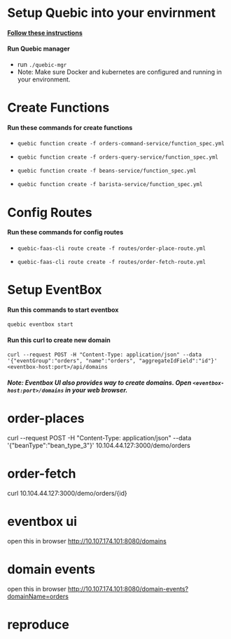 # Setup Quebic into your envirnment
#### [Follow these instructions](https://github.com/quebic-source/quebic#getting-started)
#### Run Quebic manager
* run `./quebic-mgr`
* Note: Make sure Docker and  kubernetes are configured and running in your environment.

# Create Functions
#### Run these commands for create functions
* `quebic function create -f orders-command-service/function_spec.yml`

* `quebic function create -f orders-query-service/function_spec.yml`

* `quebic function create -f beans-service/function_spec.yml`

* `quebic function create -f barista-service/function_spec.yml`

# Config Routes
#### Run these commands for config routes
* `quebic-faas-cli route create -f routes/order-place-route.yml`

* `quebic-faas-cli route create -f routes/order-fetch-route.yml`

# Setup EventBox
#### Run this commands to start eventbox
`quebic eventbox start`

#### Run this curl to create new domain 
`curl --request POST -H "Content-Type: application/json" --data '{"eventGroup":"orders", "name":"orders", "aggregateIdField":"id"}'  <eventbox-host:port>/api/domains`

##### Note: Eventbox UI also provides way to create domains. Open `<eventbox-host:port>/domains` in your web browser.

# order-places
curl --request POST -H "Content-Type: application/json" --data '{"beanType":"bean_type_3"}'  10.104.44.127:3000/demo/orders

# order-fetch
curl 10.104.44.127:3000/demo/orders/{id}

# eventbox ui
open this in browser http://10.107.174.101:8080/domains

# domain events
open this in browser http://10.107.174.101:8080/domain-events?domainName=orders

# reproduce
